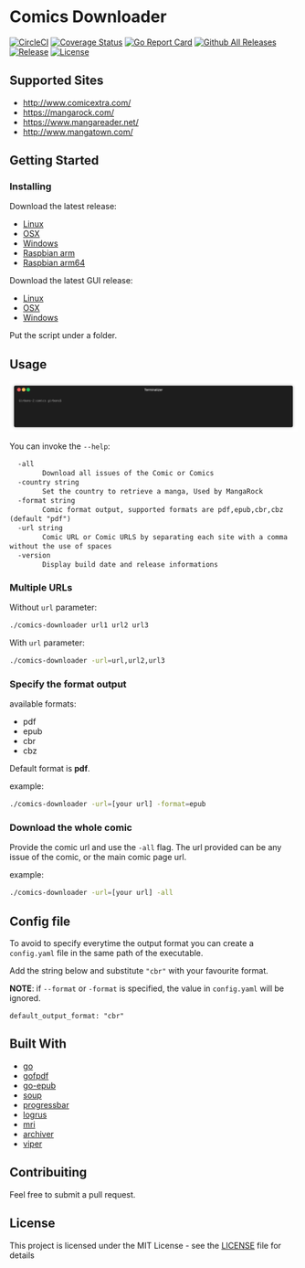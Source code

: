 # Comics Downloader

[![CircleCI](https://circleci.com/gh/Girbons/comics-downloader/tree/master.svg?style=svg)](https://circleci.com/gh/Girbons/comics-downloader/tree/master)
[![Coverage Status](https://img.shields.io/coveralls/github/Girbons/comics-downloader.svg?style=flat-square)](https://coveralls.io/github/Girbons/comics-downloader?branch=master)
[![Go Report Card](https://goreportcard.com/badge/github.com/Girbons/comics-downloader)](https://goreportcard.com/report/github.com/Girbons/comics-downloader)
[![Github All Releases](https://img.shields.io/github/downloads/Girbons/comics-downloader/total.svg?style=flat-square)]()
[![Release](https://img.shields.io/github/release/Girbons/comics-downloader.svg?style=flat-square)](https://github.com/Girbons/comics-downlowader/releases/latest)
[![License](https://img.shields.io/badge/license-MIT-blue.svg?style=flat-square)](LICENSE)

## Supported Sites

- http://www.comicextra.com/
- https://mangarock.com/
- https://www.mangareader.net/
- http://www.mangatown.com/

## Getting Started

### Installing

Download the latest release:

- [Linux](https://github.com/Girbons/comics-downloader/releases/download/v0.12.1/comics-downloader)
- [OSX](https://github.com/Girbons/comics-downloader/releases/download/v0.12.1/comics-downloader-osx)
- [Windows](https://github.com/Girbons/comics-downloader/releases/download/v0.12.1/comics-downloader.exe)
- [Raspbian arm](https://github.com/Girbons/comics-downloader/releases/download/v0.12.1/comics-downloader-raspbian-arm)
- [Raspbian arm64](https://github.com/Girbons/comics-downloader/releases/download/v0.12.1/comics-downloader-raspbian-arm64)

Download the latest GUI release:

- [Linux](https://github.com/Girbons/comics-downloader/releases/download/v0.12.1/comics-downloader-gui-linux)
- [OSX](https://github.com/Girbons/comics-downloader/releases/download/v0.12.1/comics-downloader-gui-osx)
- [Windows](https://github.com/Girbons/comics-downloader/releases/download/v0.12.1/comics-downloader-gui-windows.exe)

Put the script under a folder.

## Usage

<img src="img/usage.gif?raw=true" />

You can invoke the `--help`:

```
  -all
        Download all issues of the Comic or Comics
  -country string
        Set the country to retrieve a manga, Used by MangaRock
  -format string
        Comic format output, supported formats are pdf,epub,cbr,cbz (default "pdf")
  -url string
        Comic URL or Comic URLS by separating each site with a comma without the use of spaces
  -version
        Display build date and release informations
```

### Multiple URLs

Without `url` parameter:

```bash
./comics-downloader url1 url2 url3
```

With `url` parameter:

```bash
./comics-downloader -url=url,url2,url3
```

### Specify the format output

available formats:

- pdf
- epub
- cbr
- cbz

Default format is __pdf__.

example:

```bash
./comics-downloader -url=[your url] -format=epub
```

### Download the whole comic

Provide the comic url and use the `-all` flag. The url provided can be any issue of the comic, or the main comic page url.

example:

```bash
./comics-downloader -url=[your url] -all
```

## Config file

To avoid to specify everytime the output format you can create a `config.yaml` file in the same path of the executable.

Add the string below and substitute `"cbr"` with your favourite format.

**NOTE**: if `--format` or `-format` is specified, the value in `config.yaml` will be ignored.

```
default_output_format: "cbr"
```

## Built With

- [go](https://github.com/golang/go)
- [gofpdf](https://github.com/jung-kurt/gofpdf)
- [go-epub](http://github.com/bmaupin/go-epub)
- [soup](https://github.com/anaskhan96/soup)
- [progressbar](https://github.com/schollz/progressbar)
- [logrus](https://github.com/sirupsen/logrus)
- [mri](https://github.com/BakeRolls/mri/blob/master/mri.go)
- [archiver](https://github.com/mholt/archiver)
- [viper](https://github.com/spf13/viper)

## Contribuiting

Feel free to submit a pull request.

## License

This project is licensed under the MIT License - see the [LICENSE](LICENSE) file for details

